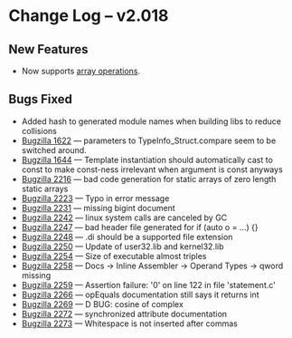 <h1>Change Log &ndash; v2.018</h1>

<h2 id="new-features">New Features</h2>

* Now supports [array operations](/arrays#array-operations).

<h2 id="bugs-fixed">Bugs Fixed</h2>

* Added hash to generated module names when building libs to reduce collisions
* [Bugzilla 1622](/bug/1622) &mdash; parameters to TypeInfo_Struct.compare seem to be switched around.
* [Bugzilla 1644](/bug/1644) &mdash; Template instantiation should automatically cast to const to make const-ness irrelevant when argument is const anyways
* [Bugzilla 2216](/bug/2216) &mdash; bad code generation for static arrays of zero length static arrays
* [Bugzilla 2223](/bug/2223) &mdash; Typo in error message
* [Bugzilla 2231](/bug/2231) &mdash; missing bigint document
* [Bugzilla 2242](/bug/2242) &mdash; linux system calls are canceled by GC
* [Bugzilla 2247](/bug/2247) &mdash; bad header file generated for if (auto o = ...) {}
* [Bugzilla 2248](/bug/2248) &mdash; .di should be a supported file extension
* [Bugzilla 2250](/bug/2250) &mdash; Update of user32.lib and kernel32.lib
* [Bugzilla 2254](/bug/2254) &mdash; Size of executable almost triples
* [Bugzilla 2258](/bug/2258) &mdash; Docs -> Inline Assembler -> Operand Types -> qword missing
* [Bugzilla 2259](/bug/2259) &mdash; Assertion failure: '0' on line 122 in file 'statement.c'
* [Bugzilla 2266](/bug/2266) &mdash; opEquals documentation still says it returns int
* [Bugzilla 2269](/bug/2269) &mdash; D BUG: cosine of complex
* [Bugzilla 2272](/bug/2272) &mdash; synchronized attribute documentation
* [Bugzilla 2273](/bug/2273) &mdash; Whitespace is not inserted after commas
